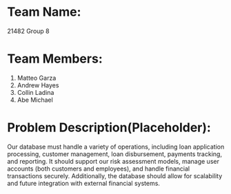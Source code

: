 # Team Name:
21482 Group 8
# Team Members:
1. Matteo Garza
2. Andrew Hayes
3. Collin Ladina
4. Abe Michael
# Problem Description(Placeholder):
Our database must handle a variety of operations, including loan application processing, customer management, loan disbursement, payments tracking, and reporting. It should support our risk assessment models, manage user accounts (both customers and employees), and handle financial transactions securely. Additionally, the database should allow for scalability and future integration with external financial systems.
